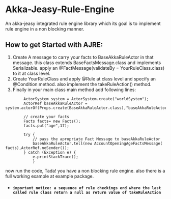 # Akka-Jeasy-Rule-Engine
An akka-jeasy integrated rule engine library which its goal is to implement rule engine in a non blocking manner.

## How to get Started with AJRE:
1. Create A message to carry your facts to BaseAkkaRuleActor in that message. this class extends BaseFactsMessage.class and implements Serializable. apply an @FactMessage(validateBy = YourRuleClass.class) to it at class level. 
2. Create YourRuleClass and apply @Rule at class level and specify an @Condition method. also implement the takeRuleAction() method.
3. Finally in your main class main method add following lines:
```
        ActorSystem system = ActorSystem.create("worldSystem");
        ActorRef baseAkkaRuleActor = system.actorOf(Props.create(BaseAkkaRuleActor.class),"baseAkkaRuleActor");
      
        // create your facts
        Facts facts= new Facts();
        facts.put("age",17);

        try {
            // pass the apropriate Fact Message to baseAkkaRuleActor
            baseAkkaRuleActor.tell(new AccountOpeningAgeFactsMessage( facts),ActorRef.noSender());
        } catch (Exception e) {
            e.printStackTrace();
            }
```
now run the code, Tada! you have a non blocking rule engine.
also there is a full working example at example package.
* #### `important notice: a sequence of rule checkings end where the last called rule class return a null as return value of takeRuleAction`  


